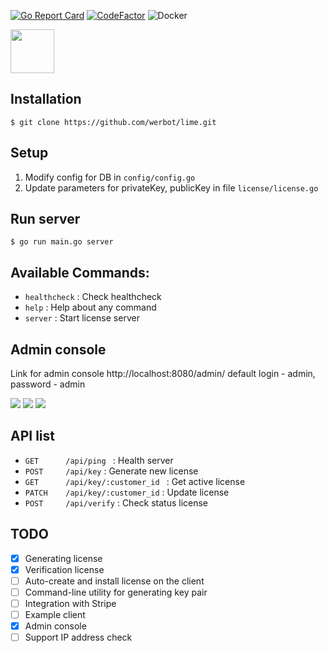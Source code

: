 [![Go Report Card](https://goreportcard.com/badge/github.com/werbot/lime)](https://goreportcard.com/report/github.com/werbot/lime) [![CodeFactor](https://www.codefactor.io/repository/github/werbot/lime/badge)](https://www.codefactor.io/repository/github/werbot/lime) ![Docker](https://github.com/werbot/lime/workflows/Docker/badge.svg) 

<img src="https://werbot.com/img/projects/lime.png" height="70" />


## Installation 
```
$ git clone https://github.com/werbot/lime.git
```


## Setup
1. Modify config for DB in `config/config.go`
2. Update parameters for privateKey, publicKey in file `license/license.go`

## Run server
```
$ go run main.go server 
```

## Available Commands:
- `healthcheck` : Check healthcheck
- `help` : Help about any command
- `server` : Start license server

## Admin console
Link for admin console http://localhost:8080/admin/
default login - admin, password - admin

<img src="https://werbot.com/img/projects/lime/login.png" />
<img src="https://werbot.com/img/projects/lime/customers.png" />
<img src="https://werbot.com/img/projects/lime/subscriptions.png" />


## API list
* `GET      /api/ping ` : Health server
* `POST     /api/key` : Generate new license
* `GET      /api/key/:customer_id ` : Get active license
* `PATCH    /api/key/:customer_id` : Update license
* `POST     /api/verify` : Check status license


## TODO
- [x] Generating license
- [x] Verification license
- [ ] Auto-create and install license on the client
- [ ] Command-line utility for generating key pair 
- [ ] Integration with Stripe
- [ ] Example client
- [x] Admin console
- [ ] Support IP address check
